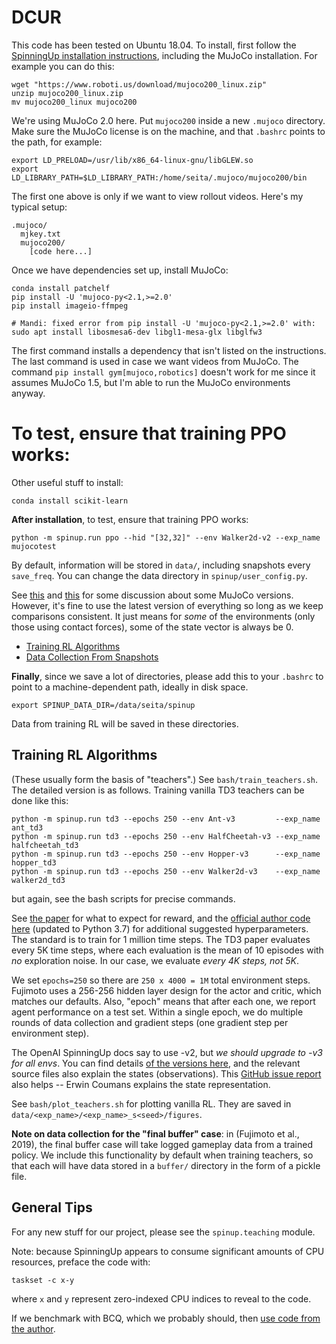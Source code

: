 # DCUR

This code has been tested on Ubuntu 18.04. To install, first follow the
[SpinningUp installation instructions][1], including the MuJoCo installation.
For example you can do this:

```
wget "https://www.roboti.us/download/mujoco200_linux.zip"
unzip mujoco200_linux.zip
mv mujoco200_linux mujoco200
```

We're using MuJoCo 2.0 here. Put `mujoco200` inside a new `.mujoco` directory.
Make sure the MuJoCo license is on the machine, and that `.bashrc` points to the path,
for example:

```
export LD_PRELOAD=/usr/lib/x86_64-linux-gnu/libGLEW.so
export LD_LIBRARY_PATH=$LD_LIBRARY_PATH:/home/seita/.mujoco/mujoco200/bin
```

The first one above is only if we want to view rollout videos. Here's my typical setup:

```
.mujoco/
  mjkey.txt
  mujoco200/
    [code here...]
```

Once we have dependencies set up, install MuJoCo:

```
conda install patchelf
pip install -U 'mujoco-py<2.1,>=2.0'
pip install imageio-ffmpeg
```

```
# Mandi: fixed error from pip install -U 'mujoco-py<2.1,>=2.0' with:
sudo apt install libosmesa6-dev libgl1-mesa-glx libglfw3
```

The first command installs a dependency that isn't listed on the instructions.
The last command is used in case we want videos from MuJoCo.
The command `pip install gym[mujoco,robotics]` doesn't work for me since it
assumes MuJoCo 1.5, but I'm able to run the MuJoCo environments anyway.


To test, ensure that training PPO works:
=======
Other useful stuff to install:

```
conda install scikit-learn
```

**After installation**, to test, ensure that training PPO works:


```
python -m spinup.run ppo --hid "[32,32]" --env Walker2d-v2 --exp_name mujocotest
```

By default, information will be stored in `data/`, including snapshots every
`save_freq`. You can change the data directory in `spinup/user_config.py`.

See [this][7] and [this][8] for some discussion about some MuJoCo versions.
However, it's fine to use the latest version of everything so long as we keep
comparisons consistent. It just means for *some* of the environments (only
those using contact forces), some of the state vector is always be 0.

- [Training RL Algorithms](#training-rl-algorithms)
- [Data Collection From Snapshots](#data-collection-from-snapshots)


**Finally**, since we save a lot of directories, please add this to your
`.bashrc` to point to a machine-dependent path, ideally in disk space.

```
export SPINUP_DATA_DIR=/data/seita/spinup
```

Data from training RL will be saved in these directories.

## Training RL Algorithms

(These usually form the basis of "teachers".) See `bash/train_teachers.sh`. The
detailed version is as follows. Training vanilla TD3 teachers can be done like
this:

```
python -m spinup.run td3 --epochs 250 --env Ant-v3         --exp_name ant_td3
python -m spinup.run td3 --epochs 250 --env HalfCheetah-v3 --exp_name halfcheetah_td3
python -m spinup.run td3 --epochs 250 --env Hopper-v3      --exp_name hopper_td3
python -m spinup.run td3 --epochs 250 --env Walker2d-v3    --exp_name walker2d_td3
```

but again, see the bash scripts for precise commands.

See [the paper][3] for what to expect for reward, and the [official author code
here][4] (updated to Python 3.7) for additional suggested hyperparameters. The
standard is to train for 1 million time steps. The TD3 paper evaluates every 5K
time steps, where each evaluation is the mean of 10 episodes with *no*
exploration noise. In our case, we evaluate *every 4K steps, not 5K*.

We set `epochs=250` so there are `250 x 4000 = 1M` total environment steps.
Fujimoto uses a 256-256 hidden layer design for the actor and critic, which
matches our defaults. Also, "epoch" means that after each one, we report agent
performance on a test set. Within a single epoch, we do multiple rounds of data
collection and gradient steps (one gradient step per environment step).

The OpenAI SpinningUp docs say to use -v2, but *we should upgrade to -v3 for
all envs*. You can find details [of the versions here][6], and the relevant
source files also explain the states (observations).  This [GitHub issue
report][9] also helps -- Erwin Coumans explains the state representation.

See `bash/plot_teachers.sh` for plotting vanilla RL. They are saved in
`data/<exp_name>/<exp_name>_s<seed>/figures`.

**Note on data collection for the "final buffer" case**: in (Fujimoto et al.,
2019), the final buffer case will take logged gameplay data from a trained
policy. We include this functionality by default when training teachers, so
that each will have data stored in a `buffer/` directory in the form of a
pickle file.


## General Tips

For any new stuff for our project, please see the `spinup.teaching` module.

Note: because SpinningUp appears to consume significant amounts of CPU
resources, preface the code with:

```
taskset -c x-y
```

where `x` and `y` represent zero-indexed CPU indices to reveal to the code.

If we benchmark with BCQ, which we probably should, then [use code from the
author][5].


[1]:https://spinningup.openai.com/en/latest/user/installation.html
[2]:https://github.com/openai/mujoco-py
[3]:https://arxiv.org/abs/1802.09477
[4]:https://github.com/sfujim/TD3
[5]:https://github.com/sfujim/BCQ
[6]:https://github.com/openai/gym/blob/2d247dc93a8c98360ebeb6a3807a9b3d945424ee/gym/envs/__init__.py
[7]:https://github.com/openai/gym/issues/1541
[8]:https://github.com/openai/gym/issues/1636
[9]:https://github.com/openai/gym/issues/585
